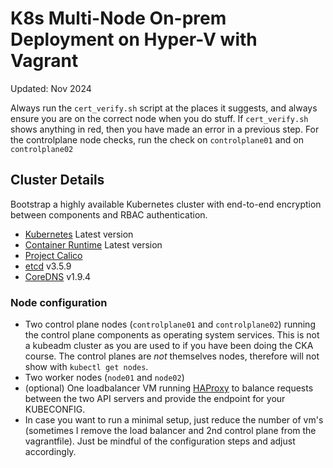 # K8s Multi-Node On-prem Deployment on Hyper-V with Vagrant

Updated: Nov 2024


Always run the `cert_verify.sh` script at the places it suggests, and always ensure you are on the correct node when you do stuff. If `cert_verify.sh` shows anything in red, then you have made an error in a previous step. For the controlplane node checks, run the check on `controlplane01` and on `controlplane02`

## Cluster Details

 Bootstrap a highly available Kubernetes cluster with end-to-end encryption between components and RBAC authentication.

* [Kubernetes](https://github.com/kubernetes/kubernetes) Latest version
* [Container Runtime](https://github.com/containerd/containerd) Latest version
* [Project Calico](https://www.tigera.io/project-calico/)
* [etcd](https://github.com/coreos/etcd) v3.5.9
* [CoreDNS](https://github.com/coredns/coredns) v1.9.4

### Node configuration

* Two control plane nodes (`controlplane01` and `controlplane02`) running the control plane components as operating system services. This is not a kubeadm cluster as you are used to if you have been doing the CKA course. The control planes are *not* themselves nodes, therefore will not show with `kubectl get nodes`.
* Two worker nodes (`node01` and `node02`)
* (optional) One loadbalancer VM running [HAProxy](https://www.haproxy.org/) to balance requests between the two API servers and provide the endpoint for your KUBECONFIG.
* In case you want to run a minimal setup, just reduce the number of vm's (sometimes I remove the load balancer and 2nd control plane from the vagrantfile). Just be mindful of the configuration steps and adjust accordingly.

